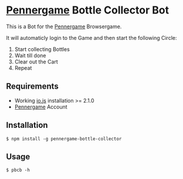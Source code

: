 # [Pennergame] Bottle Collector Bot

This is a Bot for the [Pennergame] Browsergame.

It will automaticly login to the Game and then start the following Circle:

1. Start collecting Bottles
2. Wait till done
3. Clear out the Cart
4. Repeat


## Requirements

* Working [io.js] installation >= 2.1.0
* [Pennergame] Account


## Installation

    $ npm install -g pennergame-bottle-collector


## Usage

    $ pbcb -h



[io.js]: https://iojs.org "io.js Website"
[Pennergame]: http://pennergame.de "Pennergame Website"
